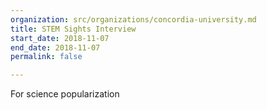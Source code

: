 ```yaml
---
organization: src/organizations/concordia-university.md
title: STEM Sights Interview
start_date: 2018-11-07
end_date: 2018-11-07
permalink: false

---
```

For science popularization